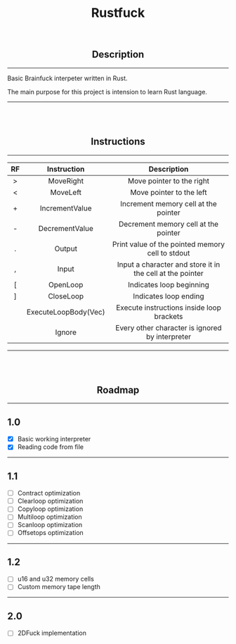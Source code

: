 # <center>Rustfuck</center>

</br>

## <center>Description</center>
___
Basic Brainfuck interpeter written in Rust.

The main purpose for this project is intension to learn Rust language.
___

</br>
</br>

## <center>Instructions</center>
___

| **RF** |          **Instruction**          |                      **Description**                      |
|:------:|:---------------------------------:|:---------------------------------------------------------:|
|    >   | MoveRight                         | Move pointer to the right                                 |
|    <   | MoveLeft                          | Move pointer to the left                                  |
|    +   | IncrementValue                    | Increment memory cell at the pointer                      |
|    -   | DecrementValue                    | Decrement memory cell at the pointer                      |
|    .   | Output                            | Print value of the pointed memory cell to stdout          |
|    ,   | Input                             | Input a character and store it in the cell at the pointer |
|    [   | OpenLoop                          | Indicates loop beginning                                  |
|    ]   | CloseLoop                         | Indicates loop ending                                     |
|        | ExecuteLoopBody(Vec<Instruction>) | Execute instructions inside loop brackets                 |
|        | Ignore                            | Every other character is ignored by interpreter           |

___

</br>
</br>

## <center>Roadmap</center>

___
## 1.0
- [x] Basic working interpreter
- [x] Reading code from file
___
## 1.1
- [ ] Contract optimization
- [ ] Clearloop optimization
- [ ] Copyloop optimization
- [ ] Multiloop optimization
- [ ] Scanloop optimization
- [ ] Offsetops optimization
___
## 1.2
- [ ] u16 and u32 memory cells
- [ ] Custom memory tape length
___
## 2.0
- [ ] 2DFuck implementation
